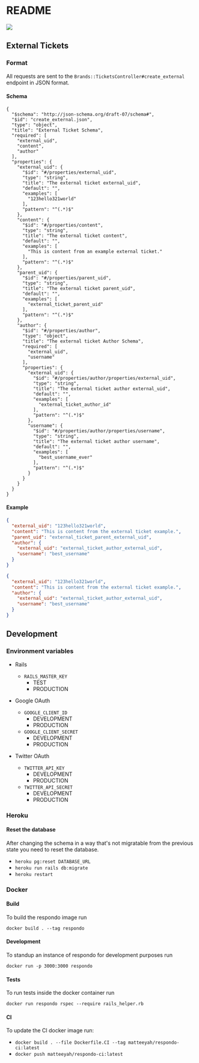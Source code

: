 # README

![](https://github.com/matteeyah/respondo/workflows/CI/badge.svg)

## External Tickets

### Format

All requests are sent to the `Brands::TicketsController#create_external`
endpoint in JSON format.

#### Schema

```jsonschema
{
  "$schema": "http://json-schema.org/draft-07/schema#",
  "$id": "create_external.json",
  "type": "object",
  "title": "External Ticket Schema",
  "required": [
    "external_uid",
    "content",
    "author"
  ],
  "properties": {
    "external_uid": {
      "$id": "#/properties/external_uid",
      "type": "string",
      "title": "The external ticket external_uid",
      "default": "",
      "examples": [
        "123hello321world"
      ],
      "pattern": "^(.*)$"
    },
    "content": {
      "$id": "#/properties/content",
      "type": "string",
      "title": "The external ticket content",
      "default": "",
      "examples": [
        "This is content from an example external ticket."
      ],
      "pattern": "^(.*)$"
    },
    "parent_uid": {
      "$id": "#/properties/parent_uid",
      "type": "string",
      "title": "The external ticket parent_uid",
      "default": "",
      "examples": [
        "external_ticket_parent_uid"
      ],
      "pattern": "^(.*)$"
    },
    "author": {
      "$id": "#/properties/author",
      "type": "object",
      "title": "The external ticket Author Schema",
      "required": [
        "external_uid",
        "username"
      ],
      "properties": {
        "external_uid": {
          "$id": "#/properties/author/properties/external_uid",
          "type": "string",
          "title": "The external ticket author external_uid",
          "default": "",
          "examples": [
            "external_ticket_author_id"
          ],
          "pattern": "^(.*)$"
        },
        "username": {
          "$id": "#/properties/author/properties/username",
          "type": "string",
          "title": "The external ticket author username",
          "default": "",
          "examples": [
            "best_username_ever"
          ],
          "pattern": "^(.*)$"
        }
      }
    }
  }
}
```

#### Example

```json
{
  "external_uid": "123hello321world",
  "content": "This is content from the external ticket example.",
  "parent_uid": "external_ticket_parent_external_uid",
  "author": {
    "external_uid": "external_ticket_author_external_uid",
    "username": "best_username"
  }
}
```

```json
{
  "external_uid": "123hello321world",
  "content": "This is content from the external ticket example.",
  "author": {
    "external_uid": "external_ticket_author_external_uid",
    "username": "best_username"
  }
}
```

## Development

### Environment variables

- Rails
    - `RAILS_MASTER_KEY`
        - TEST
        - PRODUCTION

- Google OAuth
    - `GOOGLE_CLIENT_ID`
        - DEVELOPMENT
        - PRODUCTION
    - `GOOGLE_CLIENT_SECRET`
        - DEVELOPMENT
        - PRODUCTION

- Twitter OAuth
    - `TWITTER_API_KEY`
        - DEVELOPMENT
        - PRODUCTION
    - `TWITTER_API_SECRET`
        - DEVELOPMENT
        - PRODUCTION

### Heroku

#### Reset the database

After changing the schema in a way that's not migratable from the previous
state you need to reset the database.

- `heroku pg:reset DATABASE_URL`
- `heroku run rails db:migrate`
- `heroku restart`

### Docker

#### Build

To build the respondo image run

```
docker build . --tag respondo
```

#### Development

To standup an instance of respondo for development purposes run

```
docker run -p 3000:3000 respondo
```

#### Tests

To run tests inside the docker container run

```
docker run respondo rspec --require rails_helper.rb
```

#### CI

To update the CI docker image run:

- `docker build . --file Dockerfile.CI --tag matteeyah/respondo-ci:latest`
- `docker push matteeyah/respondo-ci:latest`
